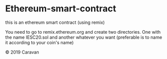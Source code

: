 # Ethereum-smart-contract
this is an ethereum smart contract (using remix)

You need to go to remix.ethereum.org and create two directories. One with the name IESC20.sol and another whatever you want (preferable is to name it according to your coin's name)

© 2019 Caravan
